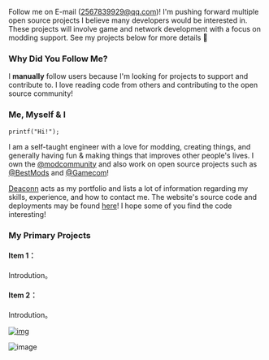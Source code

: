 Follow me on E-mail (2567839929@qq.com)! I'm pushing forward multiple open source projects I believe many developers would be interested in. These projects will involve game and network development with a focus on modding support. See my projects below for more details 🙂

### Why Did You Follow Me?

I **manually** follow users because I'm looking for projects to support and contribute to. I love reading code from others and contributing to the open source community!

### Me, Myself & I

```
printf("Hi!");
```

I am a self-taught engineer with a love for modding, creating things, and generally having fun & making things that improves other people's lives. I own the [@modcommunity](https://github.com/modcommunity) and also work on open source projects such as [@BestMods](https://github.com/BestMods) and [@Gamecom](https://github.com/gamemann/gamecom)!

[Deaconn](https://deaconn.net/) acts as my portfolio and lists a lot of information regarding my skills, experience, and how to contact me. The website's source code and deployments may be found [here](https://github.com/Deaconn-net)! I hope some of you find the code interesting!

### My Primary Projects

#### Item  1：

Introdution。

#### Item 2：

Introdution。

[![img](https://github.com/BestMods/bestmods/raw/master/preview.jpeg)](https://bestmods.io/)


![image](https://user-images.githubusercontent.com/84449746/198819769-381a602d-176e-4187-b817-bb290292a68c.png)
